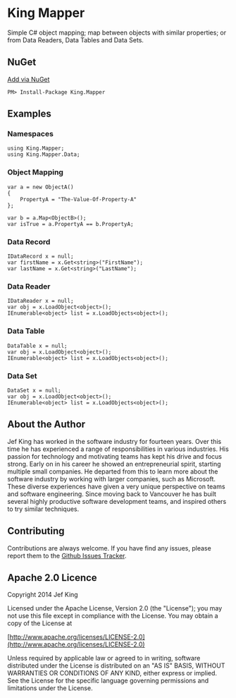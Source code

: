 King Mapper
==========

Simple C# object mapping; map between objects with similar properties; or from Data Readers, Data Tables and Data Sets.

## NuGet
[Add via NuGet](https://www.nuget.org/packages/King.Mapper)
```
PM> Install-Package King.Mapper
```
## Examples
### Namespaces
```
using King.Mapper;
using King.Mapper.Data;
```
### Object Mapping
```
var a = new ObjectA()
{
	PropertyA = "The-Value-Of-Property-A"
};

var b = a.Map<ObjectB>();
var isTrue = a.PropertyA == b.PropertyA;
```
### Data Record
```
IDataRecord x = null;
var firstName = x.Get<string>("FirstName");
var lastName = x.Get<string>("LastName");
```
### Data Reader
```
IDataReader x = null;
var obj = x.LoadObject<object>();
IEnumerable<object> list = x.LoadObjects<object>();
```
### Data Table
```
DataTable x = null;
var obj = x.LoadObject<object>();
IEnumerable<object> list = x.LoadObjects<object>();
```
### Data Set
```
DataSet x = null;
var obj = x.LoadObject<object>();
IEnumerable<object> list = x.LoadObjects<object>();
```

## About the Author

Jef King has worked in the software industry for fourteen years. Over this time he has experienced a range of responsibilities in various industries. His passion for technology and motivating teams has kept his drive and focus strong. Early on in his career he showed an entrepreneurial spirit, starting multiple small companies. He departed from this to learn more about the software industry by working with larger companies, such as Microsoft. These diverse experiences have given a very unique perspective on teams and software engineering. Since moving back to Vancouver he has built several highly productive software development teams, and inspired others to try similar techniques.

## Contributing

Contributions are always welcome. If you have find any issues, please report them to the [Github Issues Tracker](https://github.com/jefkingabc/King.Mapper/issues?sort=created&direction=desc&state=open).

## Apache 2.0 Licence

Copyright 2014 Jef King

Licensed under the Apache License, Version 2.0 (the "License"); you may not use this file except in compliance with the License. You may obtain a copy of the License at

[http://www.apache.org/licenses/LICENSE-2.0](http://www.apache.org/licenses/LICENSE-2.0)

Unless required by applicable law or agreed to in writing, software distributed under the License is distributed on an "AS IS" BASIS, WITHOUT WARRANTIES OR CONDITIONS OF ANY KIND, either express or implied. See the License for the specific language governing permissions and limitations under the License.